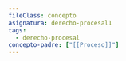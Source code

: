 ```yaml
---
fileClass: concepto
asignatura: derecho-procesal1
tags:
  - derecho-procesal
concepto-padre: ["[[Proceso]]"]
---
```

